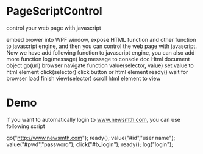 # PageScriptControl
control your web page with javascript

embed brower into WPF window, expose HTML function and other function to javascript engine, and then you can control the web page with javascript. Now we have add following function to javascript engine, you can also add more function
log(message) log message to console
doc Html document object
go(url) browser navigate function
value(selector, value) set value to html element
click(selector) click button or html element
ready() wait for browser load finish
view(selector) scroll html element to view

# Demo
if you want to automatically login to www.newsmth.com, you can use following script

go("http://www.newsmth.com");
ready();
value("#id","user name");
value("#pwd","password");
click("#b_login");
ready();
log("login");
